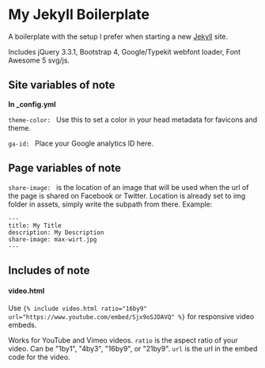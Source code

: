 # My Jekyll Boilerplate

A boilerplate with the setup I prefer when starting a new [Jekyll](https://jekyllrb.com/) site.

Includes jQuery 3.3.1, Bootstrap 4, Google/Typekit webfont loader, Font Awesome 5 svg/js.

## Site variables of note
**In _config.yml**

`theme-color: ` Use this to set a color in your head metadata for favicons and theme.

`ga-id: ` Place your Google analytics ID here.


## Page variables of note

`share-image: ` is the location of an image that will be used when the url of the page is shared on Facebook or Twitter. Location is already set to img folder in assets, simply write the subpath from there. Example:

```
---
title: My Title
description: My Description
share-image: max-wirt.jpg
---
```

## Includes of note


#### video.html

Use `{% include video.html ratio="16by9" url="https://www.youtube.com/embed/Sjx9oSJDAVQ" %}` for responsive video embeds.

Works for YouTube and Vimeo videos. `ratio` is the aspect ratio of your video. Can be "1by1", "4by3", "16by9", or "21by9". `url` is the url in the embed code for the video.
